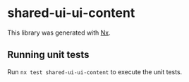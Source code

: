 # shared-ui-ui-content

This library was generated with [Nx](https://nx.dev).

## Running unit tests

Run `nx test shared-ui-ui-content` to execute the unit tests.
